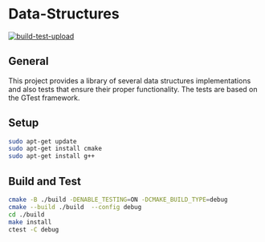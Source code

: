 # Data-Structures

[![build-test-upload](https://github.com/christosgalano/DataStructures/actions/workflows/build-test-upload.yaml/badge.svg?branch=main)](https://github.com/christosgalano/DataStructures/actions/workflows/build-test-upload.yaml)

## General

This project provides a library of several data structures implementations and also tests that ensure their proper functionality.
The tests are based on the GTest framework.

## Setup

``` bash
sudo apt-get update
sudo apt-get install cmake
sudo apt-get install g++
```

## Build and Test

```bash
cmake -B ./build -DENABLE_TESTING=ON -DCMAKE_BUILD_TYPE=debug
cmake --build ./build  --config debug
cd ./build
make install
ctest -C debug
```
